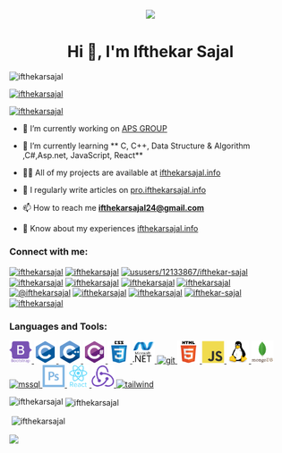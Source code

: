 <div align="center">

<br>
<img src="https://views.whatilearened.today/views/github/ifthekarsajal/ifthekarsajal.svg?cache=remove">
<br>
</div>


<h1 align="center">Hi 👋, I'm Ifthekar Sajal</h1>
<style color:"#FFC312"><h4 align="center">A passionate  Competitive programmer | Web Developer | Tech Enthusiast | Love to write code | Frontend Developer | IT Specialist | from Dhaka, Bangladesh</h4></style>

<p align="left"> <img src="https://komarev.com/ghpvc/?username=ifthekarsajal&label=Profile%20views&color=0e75b6&style=flat" alt="ifthekarsajal" /> </p>

<p align="left"> <a href="https://github.com/ryo-ma/github-profile-trophy"><img src="https://github-profile-trophy.vercel.app/?username=ifthekarsajal" alt="ifthekarsajal" /></a> </p>

<p align="left"> <a href="https://twitter.com/ifthekarsajal" target="blank"><img src="https://img.shields.io/twitter/follow/ifthekarsajal?logo=twitter&style=for-the-badge" alt="ifthekarsajal" /></a> </p>

- 🔭 I’m currently working on [APS GROUP](https://aps-group.org/)

- 🌱 I’m currently learning ** C, C++, Data Structure & Algorithm ,C#,Asp.net, JavaScript, React**

- 👨‍💻 All of my projects are available at [ifthekarsajal.info](ifthekarsajal.info)

- 📝 I regularly write articles on [pro.ifthekarsajal.info](pro.ifthekarsajal.info)

- 📫 How to reach me **ifthekarsajal24@gmail.com**

- 📄 Know about my experiences [ifthekarsajal.info](ifthekarsajal.info)

<h3 align="left">Connect with me:</h3>
<p align="left">
<a href="https://twitter.com/ifthekarsajal" target="blank"><img align="center" src="https://raw.githubusercontent.com/rahuldkjain/github-profile-readme-generator/master/src/images/icons/Social/twitter.svg" alt="ifthekarsajal" height="30" width="40" /></a>
<a href="https://linkedin.com/in/ifthekarsajal" target="blank"><img align="center" src="https://raw.githubusercontent.com/rahuldkjain/github-profile-readme-generator/master/src/images/icons/Social/linked-in-alt.svg" alt="ifthekarsajal" height="30" width="40" /></a>
<a href="https://stackoverflow.com/users/ususers/12133867/ifthekar-sajal" target="blank"><img align="center" src="https://raw.githubusercontent.com/rahuldkjain/github-profile-readme-generator/master/src/images/icons/Social/stack-overflow.svg" alt="ususers/12133867/ifthekar-sajal" height="30" width="40" /></a>
<a href="https://fb.com/ifthekarsajal" target="blank"><img align="center" src="https://raw.githubusercontent.com/rahuldkjain/github-profile-readme-generator/master/src/images/icons/Social/facebook.svg" alt="ifthekarsajal" height="30" width="40" /></a>
<a href="https://instagram.com/ifthekarsajal" target="blank"><img align="center" src="https://raw.githubusercontent.com/rahuldkjain/github-profile-readme-generator/master/src/images/icons/Social/instagram.svg" alt="ifthekarsajal" height="30" width="40" /></a>
<a href="https://dribbble.com/ifthekarsajal" target="blank"><img align="center" src="https://raw.githubusercontent.com/rahuldkjain/github-profile-readme-generator/master/src/images/icons/Social/dribbble.svg" alt="ifthekarsajal" height="30" width="40" /></a>
<a href="https://www.behance.net/ifthekarsajal" target="blank"><img align="center" src="https://raw.githubusercontent.com/rahuldkjain/github-profile-readme-generator/master/src/images/icons/Social/behance.svg" alt="ifthekarsajal" height="30" width="40" /></a>
<a href="https://medium.com/@ifthekarsajal" target="blank"><img align="center" src="https://raw.githubusercontent.com/rahuldkjain/github-profile-readme-generator/master/src/images/icons/Social/medium.svg" alt="@ifthekarsajal" height="30" width="40" /></a>
<a href="https://www.youtube.com/c/ifthekarsajal" target="blank"><img align="center" src="https://raw.githubusercontent.com/rahuldkjain/github-profile-readme-generator/master/src/images/icons/Social/youtube.svg" alt="ifthekarsajal" height="30" width="40" /></a>
<a href="https://www.hackerrank.com/ifthekarsajal" target="blank"><img align="center" src="https://raw.githubusercontent.com/rahuldkjain/github-profile-readme-generator/master/src/images/icons/Social/hackerrank.svg" alt="ifthekarsajal" height="30" width="40" /></a>
<a href="https://codeforces.com/profile/ifthekar-sajal" target="blank"><img align="center" src="https://raw.githubusercontent.com/rahuldkjain/github-profile-readme-generator/master/src/images/icons/Social/codeforces.svg" alt="ifthekar-sajal" height="30" width="40" /></a>
<a href="https://www.leetcode.com/ifthekarsajal" target="blank"><img align="center" src="https://raw.githubusercontent.com/rahuldkjain/github-profile-readme-generator/master/src/images/icons/Social/leet-code.svg" alt="ifthekarsajal" height="30" width="40" /></a>
</p>
<h3 align="left">Languages and Tools:</h3>
<p align="left"> <a href="https://getbootstrap.com" target="_blank" rel="noreferrer"> <img src="https://raw.githubusercontent.com/devicons/devicon/master/icons/bootstrap/bootstrap-plain-wordmark.svg" alt="bootstrap" width="40" height="40"/> </a> <a href="https://www.cprogramming.com/" target="_blank" rel="noreferrer"> <img src="https://raw.githubusercontent.com/devicons/devicon/master/icons/c/c-original.svg" alt="c" width="40" height="40"/> </a> <a href="https://www.w3schools.com/cpp/" target="_blank" rel="noreferrer"> <img src="https://raw.githubusercontent.com/devicons/devicon/master/icons/cplusplus/cplusplus-original.svg" alt="cplusplus" width="40" height="40"/> </a> <a href="https://www.w3schools.com/cs/" target="_blank" rel="noreferrer"> <img src="https://raw.githubusercontent.com/devicons/devicon/master/icons/csharp/csharp-original.svg" alt="csharp" width="40" height="40"/> </a> <a href="https://www.w3schools.com/css/" target="_blank" rel="noreferrer"> <img src="https://raw.githubusercontent.com/devicons/devicon/master/icons/css3/css3-original-wordmark.svg" alt="css3" width="40" height="40"/> </a> <a href="https://dotnet.microsoft.com/" target="_blank" rel="noreferrer"> <img src="https://raw.githubusercontent.com/devicons/devicon/master/icons/dot-net/dot-net-original-wordmark.svg" alt="dotnet" width="40" height="40"/> </a> <a href="https://git-scm.com/" target="_blank" rel="noreferrer"> <img src="https://www.vectorlogo.zone/logos/git-scm/git-scm-icon.svg" alt="git" width="40" height="40"/> </a> <a href="https://www.w3.org/html/" target="_blank" rel="noreferrer"> <img src="https://raw.githubusercontent.com/devicons/devicon/master/icons/html5/html5-original-wordmark.svg" alt="html5" width="40" height="40"/> </a> <a href="https://developer.mozilla.org/en-US/docs/Web/JavaScript" target="_blank" rel="noreferrer"> <img src="https://raw.githubusercontent.com/devicons/devicon/master/icons/javascript/javascript-original.svg" alt="javascript" width="40" height="40"/> </a> <a href="https://www.linux.org/" target="_blank" rel="noreferrer"> <img src="https://raw.githubusercontent.com/devicons/devicon/master/icons/linux/linux-original.svg" alt="linux" width="40" height="40"/> </a> <a href="https://www.mongodb.com/" target="_blank" rel="noreferrer"> <img src="https://raw.githubusercontent.com/devicons/devicon/master/icons/mongodb/mongodb-original-wordmark.svg" alt="mongodb" width="40" height="40"/> </a> <a href="https://www.microsoft.com/en-us/sql-server" target="_blank" rel="noreferrer"> <img src="https://www.svgrepo.com/show/303229/microsoft-sql-server-logo.svg" alt="mssql" width="40" height="40"/> </a> <a href="https://www.photoshop.com/en" target="_blank" rel="noreferrer"> <img src="https://raw.githubusercontent.com/devicons/devicon/master/icons/photoshop/photoshop-line.svg" alt="photoshop" width="40" height="40"/> </a> <a href="https://reactjs.org/" target="_blank" rel="noreferrer"> <img src="https://raw.githubusercontent.com/devicons/devicon/master/icons/react/react-original-wordmark.svg" alt="react" width="40" height="40"/> </a> <a href="https://redux.js.org" target="_blank" rel="noreferrer"> <img src="https://raw.githubusercontent.com/devicons/devicon/master/icons/redux/redux-original.svg" alt="redux" width="40" height="40"/> </a> <a href="https://tailwindcss.com/" target="_blank" rel="noreferrer"> <img src="https://www.vectorlogo.zone/logos/tailwindcss/tailwindcss-icon.svg" alt="tailwind" width="40" height="40"/> </a></p>


<p><img align="left"src="https://github-readme-stats.vercel.app/api/top-langs?username=ifthekarsajal&show_icons=true&locale=en&layout=compact" alt="ifthekarsajal" /></p>
<p>&nbsp;<img align="center" src="https://github-readme-stats.vercel.app/api?username=ifthekarsajal&show_icons=true&locale=en" alt="ifthekarsajal" /></p>
<p>&nbsp;<img align="center" src="https://github-readme-streak-stats.herokuapp.com/?user=ifthekarsajal&" alt="ifthekarsajal" /></p>


<img align="center" src="https://activity-graph.herokuapp.com/graph?username=ifthekarsajal&hide_border=true&area=true&point=transparent&theme=react-dark">



